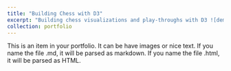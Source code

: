 ```yaml
---
title: "Building Chess with D3"
excerpt: "Building chess visualizations and play-throughs with D3 ![demo image](/images/chess.gif)"
collection: portfolio
---
```


This is an item in your portfolio. It can be have images or nice text. If you name the file .md, it will be parsed as markdown. If you name the file .html, it will be parsed as HTML. 
